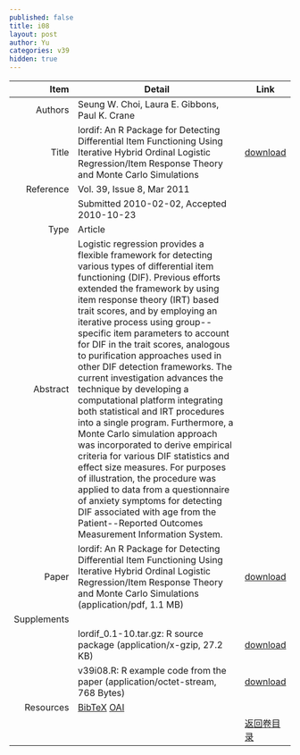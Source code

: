 ```yaml
---
published: false
title: i08
layout: post
author: Yu
categories: v39
hidden: true
---
```


| Item | Detail | Link |
|---:|---|---|
| Authors | Seung W. Choi, Laura E. Gibbons, Paul K. Crane| |
| Title |lordif: An R Package for Detecting Differential Item Functioning Using Iterative Hybrid Ordinal Logistic Regression/Item Response Theory and Monte Carlo Simulations | [download](http://www.jstatsoft.org/v39/i08/paper) |
| Reference |Vol. 39, Issue 8, Mar 2011 | |
| | Submitted 2010-02-02, Accepted 2010-10-23| | 
| Type | Article| |
| Abstract | Logistic regression provides a flexible framework for detecting various types of differential item functioning (DIF). Previous efforts extended the framework by using item response theory (IRT) based trait scores, and by employing an iterative process using group--specific item parameters to account for DIF in the trait scores, analogous to purification approaches used in other DIF detection frameworks. The current investigation advances the technique by developing a computational platform integrating both statistical and IRT procedures into a single program. Furthermore, a Monte Carlo simulation approach was incorporated to derive empirical criteria for various DIF statistics and effect size measures. For purposes of illustration, the procedure was applied to data from a questionnaire of anxiety symptoms for detecting DIF associated with age from the Patient--Reported Outcomes Measurement Information System.| |
| Paper | lordif: An R Package for Detecting Differential Item Functioning Using Iterative Hybrid Ordinal Logistic Regression/Item Response Theory and Monte Carlo Simulations  (application/pdf, 1.1 MB)| [download](http://www.jstatsoft.org/v39/i08/paper) |
| Supplements | | |
| |lordif_0.1-10.tar.gz: R source package  (application/x-gzip, 27.2 KB)|  [download](http://www.jstatsoft.org/v39/i08/supp/1) |
| |v39i08.R: R example code from the paper  (application/octet-stream, 768 Bytes)|  [download](http://www.jstatsoft.org/v39/i08/supp/2) |
| Resources | [BibTeX](http://www.jstatsoft.org/v39/i08/bibtex) [OAI](http://www.jstatsoft.org/oai?verb=GetRecord&identifier=oai.jstatsoft/v39/i08&prefix=oai_dc)| |
| |  | [返回卷目录]({{site.baseurl}}/volume/v39.html) |